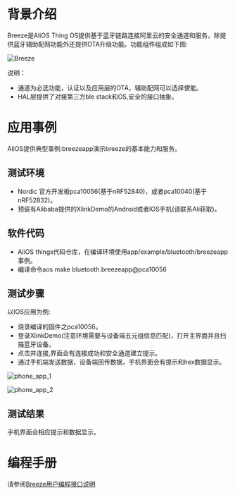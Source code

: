 # 背景介绍
Breeze是AliOS Thing OS提供基于蓝牙链路连接阿里云的安全通道和服务，除提供蓝牙辅助配网功能外还提供OTA升级功能。功能组件组成如下图:

![Breeze](https://img.alicdn.com/tfs/TB1g8mgupzqK1RjSZSgXXcpAVXa-1094-728.png)

说明：
* 通道为必选功能，认证以及应用层的OTA，辅助配网可以选择使能。
* HAL层提供了对接第三方ble stack和OS,安全的接口抽象。

# 应用事例
AliOS提供典型事例:breezeapp演示breeze的基本能力和服务。
## 测试环境
* Nordic 官方开发板pca10056(基于nRF52840)，或者pca10040(基于nRF52832)。
* 预装有Alibaba提供的XlinkDemo的Android或者IOS手机(请联系Ali获取)。
## 软件代码
* AliOS things代码仓库，在编译环境使用app/example/bluetooth/breezeapp事例。
* 编译命令aos make bluetooth.breezeapp@pca10056
## 测试步骤
以IOS应用为例:
* 烧录编译的固件之pca10056。
* 登录XlinkDemo(注意环境需要与设备端五元组信息匹配)，打开主界面并且扫描蓝牙设备。
* 点击并连接,界面会有连接成功和安全通道建立提示。
* 通过手机端发送数据，设备端回传数据，手机界面会有提示和hex数据显示。

![phone_app_1](https://img.alicdn.com/tfs/TB1DZ9muAvoK1RjSZFwXXciCFXa-936-1620.png)

![phone_app_2](https://img.alicdn.com/tfs/TB1gc9juwHqK1RjSZFgXXa7JXXa-928-1616.png)

## 测试结果
手机界面会相应提示和数据显示。


# 编程手册
请参阅[Breeze用户编程接口说明](https://github.com/alibaba/AliOS-Things/wiki/Breeze-用户编程接口说明)